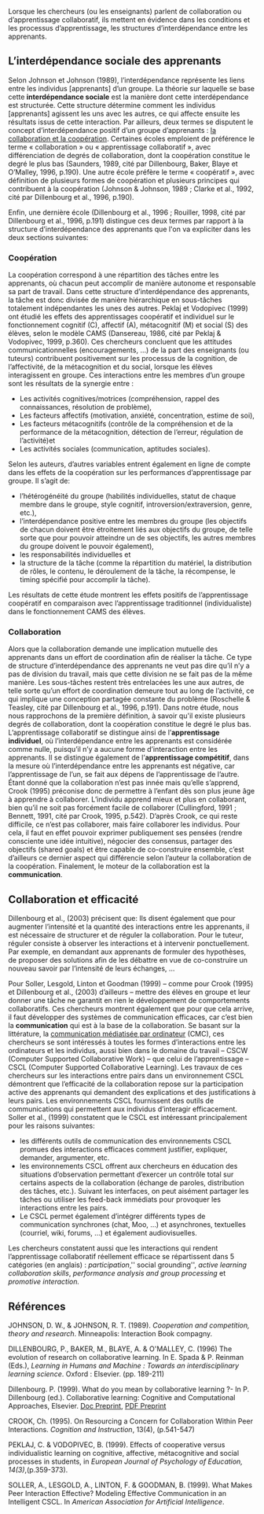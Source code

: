 Lorsque les chercheurs (ou les enseignants) parlent de collaboration ou d’apprentissage collaboratif, ils mettent en évidence dans les conditions et les processus d’apprentissage, les structures d’interdépendance entre les apprenants.

L’interdépendance sociale des apprenants
----------------------------------------

Selon Johnson et Johnson (1989), l’interdépendance représente les liens entre les individus \[apprenants\] d’un groupe. La théorie sur laquelle se base cette **interdépendance sociale** est la manière dont cette interdépendance est structurée. Cette structure détermine comment les individus \[apprenants\] agissent les uns avec les autres, ce qui affecte ensuite les résultats issus de cette interaction.
Par ailleurs, deux termes se disputent le concept d’interdépendance positif d’un groupe d’apprenants : <u>la collaboration et la coopération</u>. Certaines écoles emploient de préférence le terme « collaboration » ou « apprentissage collaboratif », avec différenciation de degrés de collaboration, dont la coopération constitue le degré le plus bas (Saunders, 1989, cité par Dillenbourg, Baker, Blaye et O’Malley, 1996, p.190). Une autre école préfère le terme « coopératif », avec définition de plusieurs formes de coopération et plusieurs principes qui contribuent à la coopération (Johnson & Johnson, 1989 ; Clarke et al., 1992, cité par Dillenbourg et al., 1996, p.190).

Enfin, une dernière école (Dillenbourg et al., 1996 ; Rouiller, 1998, cité par Dillenbourg et al., 1996, p.191) distingue ces deux termes par rapport à la structure d’interdépendance des apprenants que l'on va expliciter dans les deux sections suivantes:

### Coopération

La coopération correspond à une répartition des tâches entre les apprenants, où chacun peut accomplir de manière autonome et responsable sa part de travail. Dans cette structure d’interdépendance des apprenants, la tâche est donc divisée de manière hiérarchique en sous-tâches totalement indépendantes les unes des autres.
Peklaj et Vodopivec (1999) ont étudié les effets des apprentissages coopératif et individuel sur le fonctionnement cognitif (C), affectif (A), métacognitif (M) et social (S) des élèves, selon le modèle CAMS (Dansereau, 1986, cité par Peklaj & Vodopivec, 1999, p.360). Ces chercheurs concluent que les attitudes communicationnelles (encouragements, …) de la part des enseignants (ou tuteurs) contribuent positivement sur les processus de la cognition, de l’affectivité, de la métacognition et du social, lorsque les élèves interagissent en groupe. Ces interactions entre les membres d’un groupe sont les résultats de la synergie entre :

-   Les activités cognitives/motrices (compréhension, rappel des connaissances, résolution de problème),
-   Les facteurs affectifs (motivation, anxiété, concentration, estime de soi),
-   Les facteurs métacognitifs (contrôle de la compréhension et de la performance de la métacognition, détection de l’erreur, régulation de l’activité)et
-   Les activités sociales (communication, aptitudes sociales).

Selon les auteurs, d’autres variables entrent également en ligne de compte dans les effets de la coopération sur les performances d’apprentissage par groupe. Il s’agit de:

-   l’hétérogénéité du groupe (habilités individuelles, statut de chaque membre dans le groupe, style cognitif, introversion/extraversion, genre, etc.),
-   l’interdépendance positive entre les membres du groupe (les objectifs de chacun doivent être étroitement liés aux objectifs du groupe, de telle sorte que pour pouvoir atteindre un de ses objectifs, les autres membres du groupe doivent le pouvoir également),
-   les responsabilités individuelles et
-   la structure de la tâche (comme la répartition du matériel, la distribution de rôles, le contenu, le déroulement de la tâche, la récompense, le timing spécifié pour accomplir la tâche).

Les résultats de cette étude montrent les effets positifs de l’apprentissage coopératif en comparaison avec l’apprentissage traditionnel (individualiste) dans le fonctionnement CAMS des élèves.

### Collaboration

Alors que la collaboration demande une implication mutuelle des apprenants dans un effort de coordination afin de réaliser la tâche. Ce type de structure d’interdépendance des apprenants ne veut pas dire qu’il n’y a pas de division du travail, mais que cette division ne se fait pas de la même manière. Les sous-tâches restent très entrelacées les une aux autres, de telle sorte qu’un effort de coordination demeure tout au long de l’activité, ce qui implique une conception partagée constante du problème (Roschelle & Teasley, cité par Dillenbourg et al., 1996, p.191).
Dans notre étude, nous nous rapprochons de la première définition, à savoir qu'il existe plusieurs degrés de collaboration, dont la coopération constitue le degré le plus bas.
L’apprentissage collaboratif se distingue ainsi de l’**apprentissage individuel**, où l’interdépendance entre les apprenants est considérée comme nulle, puisqu’il n’y a aucune forme d’interaction entre les apprenants. Il se distingue également de l’**apprentissage compétitif**, dans la mesure où l’interdépendance entre les apprenants est négative, car l’apprentissage de l’un, se fait aux dépens de l’apprentissage de l’autre.
Étant donné que la collaboration n’est pas innée mais qu’elle s’apprend, Crook (1995) préconise donc de permettre à l’enfant dès son plus jeune âge à apprendre à collaborer. L’individu apprend mieux et plus en collaborant, bien qu’il ne soit pas forcément facile de collaborer (Cullingford, 1991 ; Bennett, 1991, cité par Crook, 1995, p.542). D’après Crook, ce qui reste difficile, ce n’est pas collaborer, mais faire collaborer les individus. Pour cela, il faut en effet pouvoir exprimer publiquement ses pensées (rendre consciente une idée intuitive), négocier des consensus, partager des objectifs (shared goals) et être capable de co-construire ensemble, c’est d’ailleurs ce dernier aspect qui différencie selon l’auteur la collaboration de la coopération.
Finalement, le moteur de la collaboration est la **communication**.

Collaboration et efficacité
---------------------------

Dillenbourg et al., (2003) précisent que: Ils disent également que pour augmenter l’intensité et la quantité des interactions entre les apprenants, il est nécessaire de structurer et de réguler la collaboration. Pour le tuteur, réguler consiste à observer les interactions et à intervenir ponctuellement. Par exemple, en demandant aux apprenants de formuler des hypothèses, de proposer des solutions afin de les débattre en vue de co-construire un nouveau savoir par l’intensité de leurs échanges, ...

Pour Soller, Lesgold, Linton et Goodman (1999) – comme pour Crook (1995) et Dillenbourg et al., (2003) d’ailleurs – mettre des élèves en groupe et leur donner une tâche ne garantit en rien le développement de comportements collaboratifs. Ces chercheurs montrent également que pour que cela arrive, il faut développer des systèmes de communication efficaces, car c’est bien la **communication** qui est à la base de la collaboration.
Se basant sur la littérature, la [communication médiatisée par ordinateur](communication_médiatisée_par_ordinateur "wikilink") (CMC), ces chercheurs se sont intéressés à toutes les formes d’interactions entre les ordinateurs et les individus, aussi bien dans le domaine du travail – CSCW (Computer Supported Collaborative Work) – que celui de l’apprentissage – CSCL (Computer Supported Collaborative Learning).
Les travaux de ces chercheurs sur les interactions entre pairs dans un environnement CSCL démontrent que l’efficacité de la collaboration repose sur la participation active des apprenants qui demandent des explications et des justifications à leurs pairs. Les environnements CSCL fournissent des outils de communications qui permettent aux individus d’interagir efficacement.
Soller et al., (1999) constatent que le CSCL est intéressant principalement pour les raisons suivantes:

-   les différents outils de communication des environnements CSCL promues des interactions efficaces comment justifier, expliquer, demander, argumenter, etc.
-   les environnements CSCL offrent aux chercheurs en éducation des situations d’observation permettant d’exercer un contrôle total sur certains aspects de la collaboration (échange de paroles, distribution des tâches, etc.). Suivant les interfaces, on peut aisément partager les tâches ou utiliser les feed-back immédiats pour provoquer les interactions entre les pairs.
-   Le CSCL permet également d’intégrer différents types de communication synchrones (chat, Moo, …) et asynchrones, textuelles (courriel, wiki, forums, …) et également audiovisuelles.

Les chercheurs constatent aussi que les interactions qui rendent l’apprentissage collaboratif réellement efficace se répartissent dans 5 catégories (en anglais) : *participation*,'' social grounding'', *active learning collaboration skills*, *performance analysis and group processing* et *promotive interaction.*

Références
----------

JOHNSON, D. W., & JOHNSON, R. T. (1989). *Cooperation and competition, theory and research*. Minneapolis: Interaction Book compagny.

DILLENBOURG, P., BAKER, M., BLAYE, A. & O'MALLEY, C. (1996) The evolution of research on collaborative learning. In E. Spada & P. Reinman (Eds.), *Learning in Humans and Machine : Towards an interdisciplinary learning science*. Oxford : Elsevier. (pp. 189-211)

Dillenbourg. P. (1999). What do you mean by collaborative learning ?- In P. Dillenbourg (ed.). Collaborative learning: Cognitive and Computational Approaches, Elsevier. [Doc Preprint](http://tecfa.unige.ch/tecfa/teaching/uv39/papiers/1.Dillenbourg.doc), [PDF Preprint](http://tecfa.unige.ch/tecfa/publicat/dil-papers-2/Dil.7.1.14.pdf)

CROOK, Ch. (1995). On Resourcing a Concern for Collaboration Within Peer Interactions. *Cognition and Instruction*, 13(4), (p.541-547)

PEKLAJ, C. & VODOPIVEC, B. (1999). Effects of cooperative versus individualistic learning on cognitive, affective, métacognitive and social processes in students, in *European Journal of Psychology of Education, 14(3)*,(p.359-373).

SOLLER, A., LESGOLD, A., LINTON, F. & GOODMAN, B. (1999). What Makes Peer Interaction Effective? Modeling Effective Communication in an Intelligent CSCL. In *American Association for Artificial Intelligence*.
